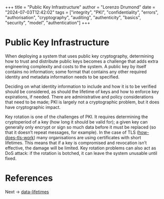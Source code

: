 +++
title = "Public Key Infrastructure"
author = "Lorenzo Drumond"
date = "2024-07-03T12:42:02"
tags = ["integrity",  "PKI",  "confidentiality",  "errors",  "authorisation",  "cryptography",  "auditing",  "authenticity",  "basics",  "security",  "model",  "authentication"]
+++


# Public Key Infrastructure

When deploying a system that uses public key cryptography, determining how to trust and distribute public keys becomes a challenge that adds extra engineering complexity and costs to the system. A public key by itself contains no information; some format that contains any other required identity and metadata information needs to be specified.

Deciding on what identity information to include and how it is to be verified should be considered, as should the lifetime of keys and how to enforce key expirations, if needed. There are administrative and policy considerations that need to be made; PKI is largely not a cryptographic problem, but it does have cryptographic impact.

Key rotation is one of the challenges of PKI. It requires determining the cryptoperiod of a key (how long it should be valid for); a given key can generally only encrypt or sign so much data before it must be replaced (so that it doesn’t repeat messages, for example). In the case of TLS ([how-does-tls-work](/wiki/how-does-tls-work/)) many organisations are using certificates with short lifetimes. This means that if a key is compromised and revocation isn’t effective, the damage will be limited. Key rotation problems can also act as DoS attack: if the rotation is botched, it can leave the system unusable until fixed.



# References

Next -> [data-lifetimes](/wiki/data-lifetimes/)
